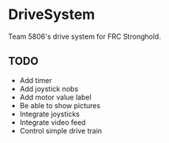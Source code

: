 # DriveSystem
Team 5806's drive system for FRC Stronghold.

## TODO

- Add timer
- Add joystick nobs
- Add motor value label
- Be able to show pictures
- Integrate joysticks
- Integrate video feed
- Control simple drive train
